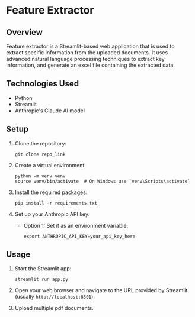 # Feature Extractor

## Overview

Feature extractor is a Streamlit-based web application that is used to extract specific information from the uploaded documents. It uses advanced natural language processing techniques to extract key information, and generate an excel file containing the extracted data.


## Technologies Used

- Python
- Streamlit
- Anthropic's Claude AI model


## Setup

1. Clone the repository:
   ```
   git clone repo_link
   ```

2. Create a virtual environment:
   ```
   python -m venv venv
   source venv/bin/activate  # On Windows use `venv\Scripts\activate`
   ```

3. Install the required packages:
   ```
   pip install -r requirements.txt
   ```

4. Set up your Anthropic API key:
   - Option 1: Set it as an environment variable:
     ```
     export ANTHROPIC_API_KEY=your_api_key_here
     ```

## Usage

1. Start the Streamlit app:
   ```
   streamlit run app.py
   ```

2. Open your web browser and navigate to the URL provided by Streamlit (usually `http://localhost:8501`).

3. Upload multiple pdf documents.



